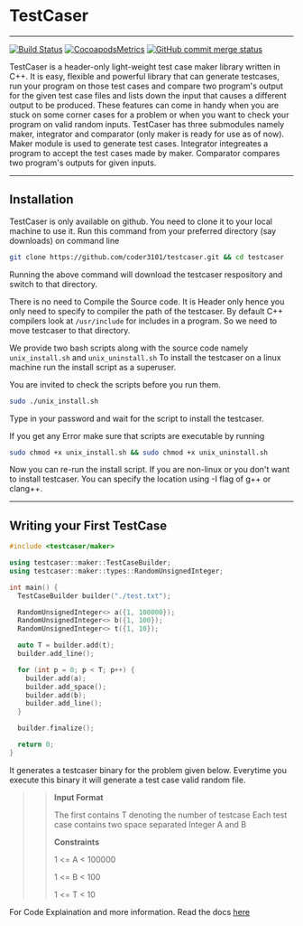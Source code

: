 # TestCaser

---
[![Build Status](https://travis-ci.org/coder3101/testcaser.svg?branch=master)](https://travis-ci.org/coder3101/testcaser) 
[![CocoapodsMetrics](https://img.shields.io/cocoapods/metrics/doc-percent/AFNetworking.svg)](https://coder3101.github.io/testcaser) 
[![GitHub commit merge status](https://img.shields.io/github/commit-status/badges/shields/master/5d4ab86b1b5ddfb3c4a70a70bd19932c52603b8c.svg)](https://coder3101.github.io/testcaser)


TestCaser is a header-only light-weight test case maker library written in C++. It is easy, flexible and powerful library that can generate testcases, run your program on those test cases and compare two program's output for the given test case files and lists down the input that causes a different output to be produced. These features can come in handy when you are stuck on some corner cases for a problem or when you want to check your program on valid random inputs. TestCaser has three submodules namely maker, integrator and comparator (only maker is ready for use as of now). Maker module is used to generate test cases. Integrator integreates a program to accept the test cases made by maker. Comparator compares two program's outputs for given inputs.

---

## Installation

TestCaser is only available on github. You need to clone it to your local machine to use it.
Run this command from your preferred directory (say downloads) on command line

```bash
git clone https://github.com/coder3101/testcaser.git && cd testcaser
```

Running the above command will download the testcaser respository and switch to that directory.

There is no need to Compile the Source code. It is Header only hence you only need to specify to compiler the path of the testcaser. By default C++ compilers look at `/usr/include` for includes in a program. So we need to move testcaser to that directory.

We provide two bash scripts along with the source code namely `unix_install.sh` and `unix_uninstall.sh` To install the testcaser on a linux machine run the install script as a superuser.

You are invited to check the scripts before you run them.

```bash
sudo ./unix_install.sh
```

Type in your password and wait for the script to install the testcaser.

If you get any Error make sure that scripts are executable by running

```bash
sudo chmod +x unix_install.sh && sudo chmod +x unix_uninstall.sh
```

Now you can re-run the install script. If you are non-linux or you don't want to install testcaser. You can specify the location using -I flag of g++ or clang++.

---

## Writing your First TestCase

```cpp
#include <testcaser/maker>

using testcaser::maker::TestCaseBuilder;
using testcaser::maker::types::RandomUnsignedInteger;

int main() {
  TestCaseBuilder builder("./test.txt");

  RandomUnsignedInteger<> a({1, 100000});
  RandomUnsignedInteger<> b({1, 100});
  RandomUnsignedInteger<> t({1, 10});

  auto T = builder.add(t);
  builder.add_line();

  for (int p = 0; p < T; p++) {
    builder.add(a);
    builder.add_space();
    builder.add(b);
    builder.add_line();
  }

  builder.finalize();

  return 0;
}
```

It generates a testcaser binary for the problem given below. Everytime you execute this binary it will generate a test case valid random file.

>> **Input Format**
>> 
>> The first contains T denoting the number of testcase Each test case contains two space
>> separated Integer A and B
>>
>> **Constraints**
>>
>> 1 <= A < 100000
>>
>> 1 <= B < 100
>>
>> 1 <= T < 10

For Code Explaination and more information. Read the docs [here](https://coder3101.github.io/testcaser)
